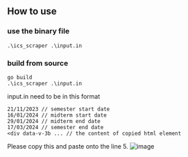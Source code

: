 ## How to use

### use the binary file
```
.\ics_scraper .\input.in
```

### build from source
```
go build
.\ics_scraper .\input.in
```

input.in need to be in this format 

```
21/11/2023 // semester start date
16/01/2024 // midterm start date
29/01/2024 // midterm end date
17/03/2024 // semester end date
<div data-v-3b ... // the content of copied html element
```
Please copy this and paste onto the line 5.
![image](https://github.com/Bug-Too/cmu_reg_ics_scraper/assets/72825738/8ecdc0b7-3b3b-4fd3-8e4c-42dd03f8d8fc)
